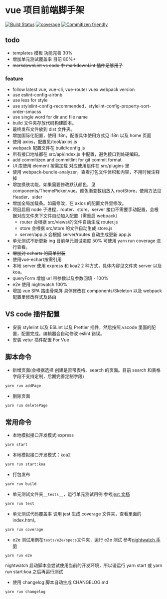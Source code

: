 # vue 项目前端脚手架

[![Build Status](https://travis-ci.org/yshysh123/vue-vuex-scaffold.svg?branch=master)](https://travis-ci.org/yshysh123/vue-vuex-scaffold)
[![coverage](https://img.shields.io/codecov/c/github/yshysh123/vue-vuex-scaffold/master.svg)](https://codecov.io/gh/yshysh123/vue-vuex-scaffold)
[![Commitizen friendly](https://img.shields.io/badge/commitizen-friendly-brightgreen.svg)](http://commitizen.github.io/cz-cli/)

## todo

- templates 模板 功能完善 30%
- 增加单元测试覆盖率 目前 80%+
- ~~markdownLint vs code 中 markdownLint 插件足够用了~~

### feature

- follow latest vue, vue-cli, vue-router vuex webpack version
- use eslint-config-airbnb
- use less for style
- use stylelint-config-recommended，stylelint-config-property-sort-order-smacss
- use single word for dir and file name
- build 文件夹存放代码构建脚本。
- 最终发布文件放到 dist 文件夹。
- 增加国际化配置，使用 i18n，配置具体使用方式见 i18n 以及 home 页面
- 使用 axios，配置见/tool/axios.js
- webpack 配置文件在 build/config.js
- 所有接口地址都在 src/api/index.js 中配置，避免接口到处硬编码。
- add commitizen and commitlint for git commit format
- UI 库使用 element 按需加载 对应使用组件在 src/plugins 里
- 使用 webpack-bundle-analyzer，查看打包文件体积和内容，不用时候注释掉
- 增加换肤功能，如果需要修改默认颜色，见 components/ThemePicker.vue。颜色渐变数组放入 rootStore，使用方法见 Header、sider
- 增加全局加载条。如需修改，在 axios 的配置文件里修改。
- 项目启用 node 子进程，router、store、server 接口不需要手动配置，会根据对应文件夹下文件自动加入配置（需重启 webpack）
  - router 会根据 src/views/的文件自动生成 router.js
  - store 会根据 src/store 的文件自动生成 store.js
  - server/app.js 会根据 server/routes 自动生成更新 app.js
- 单元测试不断更新 ing 目前单元测试进度 50% 可使用 yarn run coverage 进行查看。
- ~~增加对 echarts 的简单封装~~
- 使用vue-echart按需引用
- 本地 server 使用 express 和 koa2 2 种方式，具体内容见文件夹 server 以及 koa。
- queryForm 增加 url 带参数以及参数回填 - 100%
- e2e 使用 nightwatch 100%
- 增加 vue SPA 路由骨架屏 具体修改在 components/Skeleton 以及 webpack 配置里修改样式及路由

## VS code 插件配置

- 安装 stylelint 以及 ESLint 以及 Prettier 插件，然后按照.vscode 里面的配置，配置完成。编辑器会自动修改 eslint 错误。
- 安装 vetur 插件配置 For Vue

## 脚本命令

- 新增页面(会根据选择 创建是否带表格、search 的页面。目前 search 和表格字段不支持定制，后期完善定制字段)

```bash
yarn run addPage
```

- 删除页面

```bash
yarn run deletePage
```

## 常用命令

- 本地模拟接口开发模式:express

```bash
yarn start
```

- 本地模拟接口开发模式：koa2

```bash
yarn run start:koa
```

- 打包发布

```bash
yarn run build
```

- 单元测试文件夹`__tests__`，运行单元测试用例
  参考[jest 文档](https://facebook.github.io/jest/)

```bash
yarn run test
```

- 单元测试代码覆盖率
  调用 jest 生成 coverage 文件夹，查看里面的 index.html。

```bash
yarn run coverage
```

- e2e 测试用例在`tests/e2e/specs`文件夹，运行 e2e 测试
  参考[nightwatch 手册](http://nightwatchjs.org/api)

```bash
yarn run e2e
```

nightwatch 启动脚本会尝试使用当前的开发环境，所以请运行 yarn start 或 yarn run start:koa 之后再运行测试

- 使用 changelog 脚本自动生成 CHANGELOG.md

```bash
yarn run changelog
```
